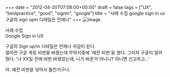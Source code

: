+++
date = "2012-04-20T07:08:00+00:00"
draft = false
tags = ["UX", "bestpractice", "good", "signin", "google"]
title = "사례 수집 google sign in ux 구글의 sign upin 디테일은 언제나"
+++
![image](/tumblr_img/2012-04-20--google-sign-in-ux-sign-upin-/1e99ee95972de66de86dfc262125f8c742fb6aa6bf7a3698f88cd603c159c05b.png)



사례 수집  
Google Sign in UX

구글의 Sign up/in 디테일은 언제나 귀감이 된다.  
얼마전 구글 계정 비번을 바꿨는데 무의식중에 '예전 비번'을 쳤다. 그러자 구글이 알려줬다. '너 XX일 전에 비번 바꿨었는데, 니가 바꾼거 아니니? 아니면 신고하고...'

아. 예전 비번을 넣어서 틀린거구나.
